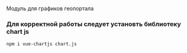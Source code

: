﻿# 

Модуль для графиков геопортала

### Для корректной работы следует установть библиотеку chart js
```
npm i vue-chartjs chart.js
```